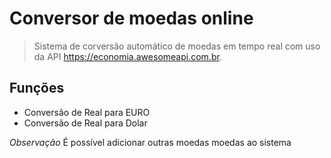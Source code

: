 # Conversor de moedas online
> Sistema de corversão automático de moedas 
> em tempo real com uso da API https://economia.awesomeapi.com.br.

## Funções
- Conversão de Real para EURO
- Conversão de Real para Dolar

_Observação_
É possível adicionar outras moedas moedas ao sistema 
